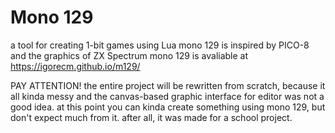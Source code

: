 # Mono 129
a tool for creating 1-bit games using Lua
mono 129 is inspired by PICO-8 and the graphics of ZX Spectrum
mono 129 is avaliable at https://igorecm.github.io/m129/

PAY ATTENTION!
the entire project will be rewritten from scratch, because it all kinda messy and the canvas-based graphic interface for editor was not a good idea. at this point you can kinda create something using mono 129, but don't expect much from it. after all, it was made for a school project.
